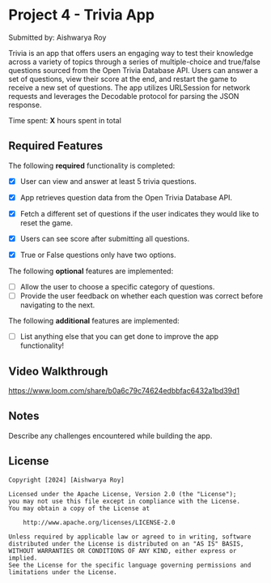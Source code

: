 # Project 4 - Trivia App

Submitted by: Aishwarya Roy

Trivia is an app that offers users an engaging way to test their knowledge across a variety of topics through a series of multiple-choice and 
true/false questions sourced from the Open Trivia Database API. Users can answer a set of questions, view their score at the end, and restart 
the game to receive a new set of questions. The app utilizes URLSession for network requests and leverages the Decodable protocol for parsing
the JSON response.

Time spent: **X** hours spent in total

## Required Features

The following **required** functionality is completed:

- [x] User can view and answer at least 5 trivia questions.
- [x] App retrieves question data from the Open Trivia Database API.
- [x] Fetch a different set of questions if the user indicates they would like to reset the game.
- [x] Users can see score after submitting all questions.
- [x] True or False questions only have two options.


The following **optional** features are implemented:

  
- [ ] Allow the user to choose a specific category of questions.
- [ ] Provide the user feedback on whether each question was correct before navigating to the next.

The following **additional** features are implemented:

- [ ] List anything else that you can get done to improve the app functionality!

## Video Walkthrough

https://www.loom.com/share/b0a6c79c74624edbbfac6432a1bd39d1

## Notes

Describe any challenges encountered while building the app.

## License

    Copyright [2024] [Aishwarya Roy]

    Licensed under the Apache License, Version 2.0 (the "License");
    you may not use this file except in compliance with the License.
    You may obtain a copy of the License at

        http://www.apache.org/licenses/LICENSE-2.0

    Unless required by applicable law or agreed to in writing, software
    distributed under the License is distributed on an "AS IS" BASIS,
    WITHOUT WARRANTIES OR CONDITIONS OF ANY KIND, either express or implied.
    See the License for the specific language governing permissions and
    limitations under the License.

